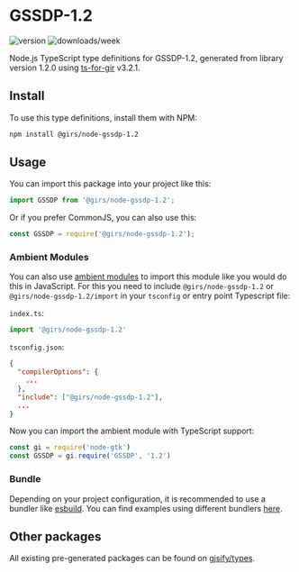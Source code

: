 
# GSSDP-1.2

![version](https://img.shields.io/npm/v/@girs/node-gssdp-1.2)
![downloads/week](https://img.shields.io/npm/dw/@girs/node-gssdp-1.2)


Node.js TypeScript type definitions for GSSDP-1.2, generated from library version 1.2.0 using [ts-for-gir](https://github.com/gjsify/ts-for-gir) v3.2.1.


## Install

To use this type definitions, install them with NPM:
```bash
npm install @girs/node-gssdp-1.2
```

## Usage

You can import this package into your project like this:
```ts
import GSSDP from '@girs/node-gssdp-1.2';
```

Or if you prefer CommonJS, you can also use this:
```ts
const GSSDP = require('@girs/node-gssdp-1.2');
```

### Ambient Modules

You can also use [ambient modules](https://github.com/gjsify/ts-for-gir/tree/main/packages/cli#ambient-modules) to import this module like you would do this in JavaScript.
For this you need to include `@girs/node-gssdp-1.2` or `@girs/node-gssdp-1.2/import` in your `tsconfig` or entry point Typescript file:

`index.ts`:
```ts
import '@girs/node-gssdp-1.2'
```

`tsconfig.json`:
```json
{
  "compilerOptions": {
    ...
  },
  "include": ["@girs/node-gssdp-1.2"],
  ...
}
```

Now you can import the ambient module with TypeScript support: 

```ts
const gi = require('node-gtk')
const GSSDP = gi.require('GSSDP', '1.2')
```


### Bundle

Depending on your project configuration, it is recommended to use a bundler like [esbuild](https://esbuild.github.io/). You can find examples using different bundlers [here](https://github.com/gjsify/ts-for-gir/tree/main/examples).

## Other packages

All existing pre-generated packages can be found on [gjsify/types](https://github.com/gjsify/types).

